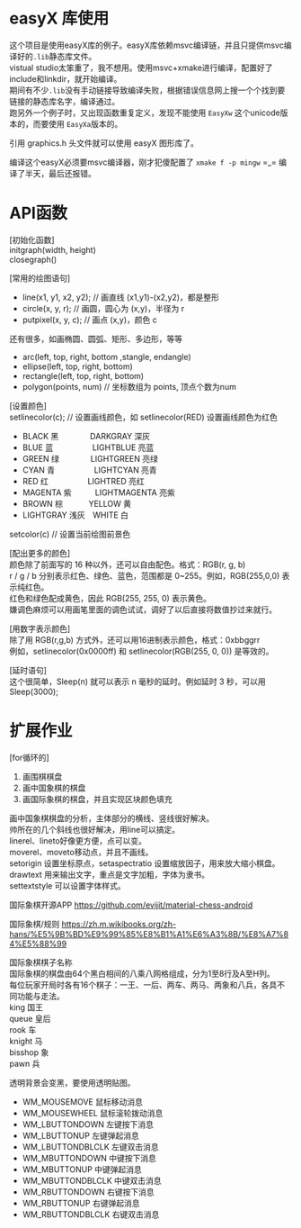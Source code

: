 # easyX 库使用
这个项目是使用easyX库的例子。easyX库依赖msvc编译链，并且只提供msvc编译好的`.lib`静态库文件。        
vistual studio太笨重了，我不想用。使用msvc+xmake进行编译，配置好了include和linkdir，就开始编译。        
期间有不少`.lib`没有手动链接导致编译失败，根据错误信息网上搜一个个找到要链接的静态库名字，编译通过。    
跑另外一个例子时，又出现函数重复定义，发现不能使用 `EasyXw` 这个unicode版本的，而要使用 `EasyXa`版本的。    

引用 graphics.h 头文件就可以使用 easyX 图形库了。   

编译这个easyX必须要msvc编译器，刚才犯傻配置了 `xmake f -p mingw` =_= 编译了半天，最后还报错。   

# API函数
[初始化函数]        
initgraph(width, height)        
closegraph()        

[常用的绘图语句]
* line(x1, y1, x2, y2); // 画直线 (x1,y1)-(x2,y2)，都是整形
* circle(x, y, r); // 画圆，圆心为 (x,y)，半径为 r
* putpixel(x, y, c); // 画点 (x,y)，颜色 c

还有很多，如画椭圆、圆弧、矩形、多边形，等等        
* arc(left, top, right, bottom ,stangle, endangle)
* ellipse(left, top, right, bottom)
* rectangle(left, top, right, bottom)
* polygon(points, num) // 坐标数组为 points, 顶点个数为num

[设置颜色]      
setlinecolor(c);    // 设置画线颜色，如 setlinecolor(RED) 设置画线颜色为红色        
* BLACK 黑　　　　DARKGRAY 深灰
* BLUE 蓝　　　　　LIGHTBLUE 亮蓝
* GREEN 绿　　　　LIGHTGREEN 亮绿
* CYAN 青　　　　　LIGHTCYAN 亮青
* RED   红　　　　　LIGHTRED   亮红
* MAGENTA 紫　　　LIGHTMAGENTA   亮紫
* BROWN 棕 　　　YELLOW 黄
* LIGHTGRAY 浅灰　WHITE 白

setcolor(c) // 设置当前绘图前景色       

[配出更多的颜色]        
颜色除了前面写的 16 种以外，还可以自由配色。格式：RGB(r, g, b)      
r / g / b 分别表示红色、绿色、蓝色，范围都是 0~255。例如，RGB(255,0,0) 表示纯红色。     
红色和绿色配成黄色，因此 RGB(255, 255, 0) 表示黄色。        
嫌调色麻烦可以用画笔里面的调色试试，调好了以后直接将数值抄过来就行。        

[用数字表示颜色]        
除了用 RGB(r,g,b) 方式外，还可以用16进制表示颜色，格式：0xbbggrr        
例如，setlinecolor(0x0000ff) 和 setlinecolor(RGB(255, 0, 0)) 是等效的。     

[延时语句]  
这个很简单，Sleep(n) 就可以表示 n 毫秒的延时。例如延时 3 秒，可以用 Sleep(3000);        

# 扩展作业
[for循环的]     
1. 画围棋棋盘
2. 画中国象棋的棋盘
3. 画国际象棋的棋盘，并且实现区块颜色填充

画中国象棋棋盘的分析，主体部分的横线、竖线很好解决。    
帅所在的几个斜线也很好解决，用line可以搞定。    
linerel、lineto好像更方便，点可以变。       
moverel、moveto移动点，并且不画线。     
setorigin 设置坐标原点，setaspectratio 设置缩放因子，用来放大缩小棋盘。         
drawtext 用来输出文字，重点是文字加粗，字体为隶书。     
settextstyle 可以设置字体样式。 

国际象棋开源APP https://github.com/evijit/material-chess-android

国际象棋/规则 https://zh.m.wikibooks.org/zh-hans/%E5%9B%BD%E9%99%85%E8%B1%A1%E6%A3%8B/%E8%A7%84%E5%88%99

国际象棋棋子名称        
国际象棋的棋盘由64个黑白相间的八乘八网格组成，分为1至8行及A至H列。      
每位玩家开局时各有16个棋子：一王、一后、两车、两马、两象和八兵，各具不同功能与走法。        
king 国王       
queue 皇后      
rook 车     
knight 马       
bisshop 象      
pawn 兵     


透明背景会变黑，要使用透明贴图。

* WM_MOUSEMOVE     鼠标移动消息
* WM_MOUSEWHEEL    鼠标滚轮拨动消息
* WM_LBUTTONDOWN   左键按下消息
* WM_LBUTTONUP     左键弹起消息
* WM_LBUTTONDBLCLK 左键双击消息
* WM_MBUTTONDOWN   中键按下消息
* WM_MBUTTONUP     中键弹起消息
* WM_MBUTTONDBLCLK 中键双击消息
* WM_RBUTTONDOWN   右键按下消息
* WM_RBUTTONUP     右键弹起消息
* WM_RBUTTONDBLCLK 右键双击消息